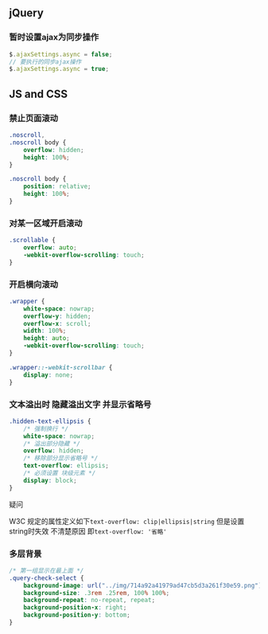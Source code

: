 ## jQuery

### 暂时设置ajax为同步操作
```javascript
$.ajaxSettings.async = false;
// 要执行的同步ajax操作
$.ajaxSettings.async = true;
```

## JS and CSS

### 禁止页面滚动

```css
.noscroll,
.noscroll body {
    overflow: hidden;
    height: 100%;
}

.noscroll body {
    position: relative;
    height: 100%;
}
```

### 对某一区域开启滚动
```css
.scrollable {
    overflow: auto;
    -webkit-overflow-scrolling: touch;
}
```

### 开启横向滚动
```css
.wrapper {
    white-space: nowrap;
    overflow-y: hidden;
    overflow-x: scroll;
    width: 100%;
    height: auto;
    -webkit-overflow-scrolling: touch;
}

.wrapper::-webkit-scrollbar {
    display: none;
}
```

### 文本溢出时 隐藏溢出文字 并显示省略号
```css
.hidden-text-ellipsis {
    /* 强制换行 */
    white-space: nowrap;
    /* 溢出部分隐藏 */
    overflow: hidden;
    /* 移除部分显示省略号 */
    text-overflow: ellipsis;
    /* 必须设置 块级元素 */
    display: block;
}
```

疑问

W3C 规定的属性定义如下`text-overflow: clip|ellipsis|string` 但是设置string时失效 不清楚原因 即`text-overflow: '省略'`

### 多层背景
```css
/* 第一组显示在最上面 */
.query-check-select {
    background-image: url("../img/714a92a41979ad47cb5d3a261f30e59.png"), url("../img/30159609d0fb94d8d327790712e3d6a.png");
    background-size: .3rem .25rem, 100% 100%;
    background-repeat: no-repeat, repeat;
    background-position-x: right;
    background-position-y: bottom;
}
```
